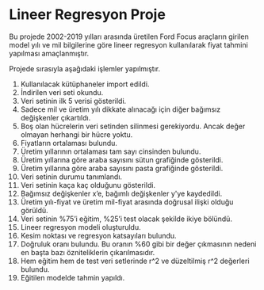 # Lineer Regresyon Proje
Bu projede 2002-2019 yılları arasında üretilen Ford Focus araçların girilen model yılı ve mil bilgilerine göre lineer regresyon kullanılarak fiyat tahmini yapılması amaçlanmıştır.

Projede sırasıyla aşağıdaki işlemler yapılmıştır.

1.	Kullanılacak kütüphaneler import edildi.
2.	İndirilen veri seti okundu.
3.	Veri setinin ilk 5 verisi gösterildi.
4.	Sadece mil ve üretim yılı dikkate alınacağı için diğer bağımsız değişkenler çıkartıldı.
5.	Boş olan hücrelerin veri setinden silinmesi gerekiyordu. Ancak değer olmayan herhangi bir hücre yoktu.
6.	Fiyatların ortalaması bulundu.
7.	Üretim yıllarının ortalaması tam sayı cinsinden bulundu.
8.	Üretim yıllarına göre araba sayısını sütun grafiğinde gösterildi.
9.	Üretim yıllarına göre araba sayısını pasta grafiğinde gösterildi.
10.	Veri setinin durumu tanımlandı.
11.	 Veri setinin kaça kaç olduğunu gösterildi.
12.	Bağımsız değişkenler x’e, bağımlı değişkenler y'ye kaydedildi.
13.	Üretim yılı-fiyat ve üretim mil-fiyat arasında doğrusal ilişki olduğu görüldü.
14.	Veri setinin %75’i eğitim, %25’i test olacak şekilde ikiye bölündü.
15.	Lineer regresyon modeli oluşturuldu.
16.	Kesim noktası ve regresyon katsayıları bulundu.
17.	Doğruluk oranı bulundu.  Bu oranın %60 gibi bir değer çıkmasının nedeni en başta bazı özniteliklerin çıkarılmasıdır.
18.	Hem eğitim hem de test veri setlerinde r^2 ve düzeltilmiş r^2 değerleri bulundu.
19.	Eğitilen modelde tahmin yapıldı.
 
